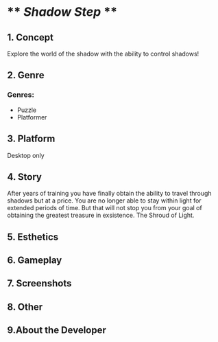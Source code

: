 # ** *Shadow Step* **
## **1. Concept**
Explore the world of the shadow with the ability to control shadows!
## **2. Genre**
### Genres:
   * Puzzle
   * Platformer
## **3. Platform**
Desktop only
## **4. Story**
After years of training you have finally obtain the ability to travel through shadows but at a price. You are no longer able to stay within light for extended periods of time. But that will not stop you from your goal of obtaining the greatest treasure in exsistence.
The Shroud of Light.
## **5. Esthetics**

## **6. Gameplay**

## **7. Screenshots**

## **8. Other**

## **9.About the Developer**

